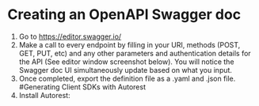 # Creating an OpenAPI Swagger doc

1. Go to https://editor.swagger.io/
2. Make a call to every endpoint by filling in your URI, methods (POST, GET, PUT, etc) and any other parameters and authentication details for the API (See editor window screenshot below).
You will notice the Swagger doc UI simultaneously update based on what you input.
3. Once completed, export the definition file as a .yaml and .json file.
#Generating Client SDKs with Autorest
4. Install Autorest: 
